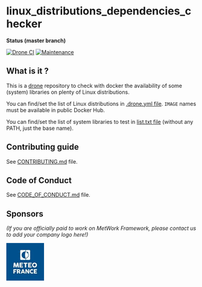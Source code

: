 # linux_distributions_dependencies_checker

[//]: # (automatically generated from https://github.com/metwork-framework/resources/blob/master/cookiecutter/_%7B%7Bcookiecutter.repo%7D%7D/README.md)

**Status (master branch)**



[![Drone CI](http://metwork-framework.org:8000/api/badges/metwork-framework/linux_distributions_dependencies_checker/status.svg)](http://metwork-framework.org:8000/metwork-framework/linux_distributions_dependencies_checker)
[![Maintenance](https://github.com/metwork-framework/resources/blob/master/badges/maintained.svg)]()


[//]: # (TABLE_OF_CONTENTS_PLACEHOLDER)

## What is it ?

This is a [drone](https://drone.io/) repository to check with docker
the availability of some (system) libraries on plenty of Linux distributions.

You can find/set the list of Linux distributions in [.drone.yml file](.drone.yml). `IMAGE` names
must be available in public Docker Hub.

You can find/set the list of system libraries to test in [list.txt file](list.txt) (without any PATH, just the base name).




## Contributing guide

See [CONTRIBUTING.md](CONTRIBUTING.md) file.



## Code of Conduct

See [CODE_OF_CONDUCT.md](CODE_OF_CONDUCT.md) file.



## Sponsors

*(If you are officially paid to work on MetWork Framework, please contact us to add your company logo here!)*

[![logo](https://raw.githubusercontent.com/metwork-framework/resources/master/sponsors/meteofrance-small.jpeg)](http://www.meteofrance.com)

